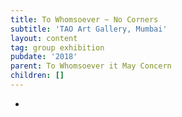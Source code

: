 ```yaml
---
title: To Whomsoever ~ No Corners
subtitle: 'TAO Art Gallery, Mumbai'
layout: content
tag: group exhibition
pubdate: '2018'
parent: To Whomsoever it May Concern
children: []
---
```

*
